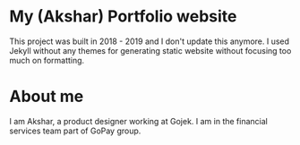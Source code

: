 # My (Akshar) Portfolio website 
This project was built in 2018 - 2019 and I don't update this anymore. I used Jekyll without any themes for generating static website without focusing too much on formatting.

# About me
I am Akshar, a product designer working at Gojek. I am in the financial services team part of GoPay group. 

